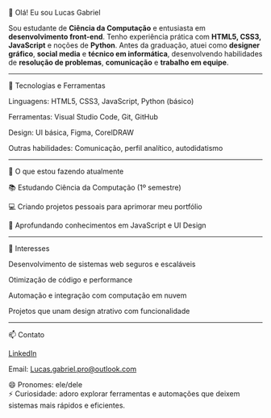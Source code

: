 👋 Olá! Eu sou Lucas Gabriel

Sou estudante de **Ciência da Computação** e entusiasta em **desenvolvimento front-end**.
Tenho experiência prática com **HTML5, CSS3, JavaScript** e noções de **Python**.
Antes da graduação, atuei como **designer gráfico**, **social media** e **técnico em informática**, desenvolvendo habilidades de **resolução de problemas**, **comunicação** e **trabalho em equipe**.


---

🚀 Tecnologias e Ferramentas

Linguagens: HTML5, CSS3, JavaScript, Python (básico)

Ferramentas: Visual Studio Code, Git, GitHub

Design: UI básica, Figma, CorelDRAW

Outras habilidades: Comunicação, perfil analítico, autodidatismo



---

📌 O que estou fazendo atualmente

📚 Estudando Ciência da Computação (1º semestre)

💻 Criando projetos pessoais para aprimorar meu portfólio

🌱 Aprofundando conhecimentos em JavaScript e UI Design



---

🎯 Interesses

Desenvolvimento de sistemas web seguros e escaláveis

Otimização de código e performance

Automação e integração com computação em nuvem

Projetos que unam design atrativo com funcionalidade



---

📫 Contato

[LinkedIn]([t](https://www.linkedin.com/in/lucas-gabriel-de-souza-silva-5967b6378?utm_source=share&utm_campaign=share_via&utm_content=profile&utm_medium=android_app))

Email: Lucas.gabriel.pro@outlook.com

😄 Pronomes: ele/dele  
⚡ Curiosidade: adoro explorar ferramentas e automações que deixem sistemas mais rápidos e eficientes.
